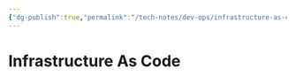 ```yaml
---
{"dg-publish":true,"permalink":"/tech-notes/dev-ops/infrastructure-as-code/infrastructure-as-code/","dgHomeLink":true,"dgPassFrontmatter":false}
---
```


# Infrastructure As Code
